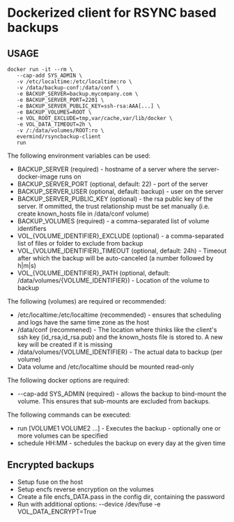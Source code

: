 # Dockerized client for RSYNC based backups

## USAGE

```
docker run -it --rm \
   --cap-add SYS_ADMIN \
   -v /etc/localtime:/etc/localtime:ro \
   -v /data/backup-conf:/data/conf \
   -e BACKUP_SERVER=backup.mycompany.com \
   -e BACKUP_SERVER_PORT=2201 \
   -e BACKUP_SERVER_PUBLIC_KEY=ssh-rsa:AAA[...] \
   -e BACKUP_VOLUMES=ROOT \
   -e VOL_ROOT_EXCLUDE=tmp,var/cache,var/lib/docker \
   -e VOL_DATA_TIMEOUT=2h \
   -v /:/data/volumes/ROOT:ro \
   evermind/rsyncbackup-client
   run
```

The following environment variables can be used:

* BACKUP_SERVER (required) - hostname of a server where the server-docker-image runs on
* BACKUP_SERVER_PORT (optional, default: 22) - port of the server
* BACKUP_SERVER_USER (optional, default: backup) - user on the server
* BACKUP_SERVER_PUBLIC_KEY (optional) - the rsa public key of the server. If ommitted, the trust relationship must be set manually (i.e. create known_hosts file in /data/conf volume)
* BACKUP_VOLUMES (required) - a comma-separated list of volume identifiers
* VOL_{VOLUME_IDENTIFIER}_EXCLUDE (optional) - a comma-separated list of files or folder to exclude from backup
* VOL_{VOLUME_IDENTIFIER}_TIMEOUT (optional, default: 24h) - Timeout after which the backup will be auto-canceled (a number followed by h|m|s)
* VOL_{VOLUME_IDENTIFIER}_PATH (optional, default: /data/volumes/{VOLUME_IDENTIFIER}) - Location of the volume to backup

The following (volumes) are required or recommended:
* /etc/localtime:/etc/localtime (recommended) - ensures that scheduling and logs have the same time zone as the host
* /data/conf (recommened) - The location where thinks like the client's ssh key (id_rsa,id_rsa.pub) and the known_hosts file is stored to. A new key will be created if it is missing
* /data/volumes/{VOLUME_IDENTIFIER} - The actual data to backup (per volume)
* Data volume and /etc/localtime should be mounted read-only

The following docker options are required:
* --cap-add SYS_ADMIN (required) - allows the backup to bind-mount the volume. This ensures that sub-mounts are excluded from backups.

The following commands can be executed:

* run [VOLUME1 VOLUME2 ...] - Executes the backup - optionally one or more volumes can be specified
* schedule HH:MM - schedules the backup on every day at the given time

## Encrypted backups

* Setup fuse on the host
* Setup encfs reverse encryption on the volumes
* Create a file encfs_DATA.pass in the config dir, containing the password
* Run with additional options: --device /dev/fuse -e VOL_DATA_ENCRYPT=True
